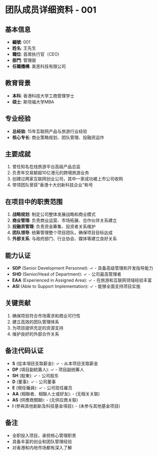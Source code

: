 # 团队成员详细资料 - 001

## 基本信息
- **編號**: 001
- **姓名**: 王先生
- **職位**: 首席执行官（CEO）
- **部門**: 管理层
- **任職機構**: 美思科技有限公司

## 教育背景
- **本科**: 香港科技大学工商管理学士
- **硕士**: 斯坦福大学MBA

## 专业经验
- **总经验**: 15年互联网产品与旅游行业经验
- **核心专长**: 商业策略规划、团队管理、投融资运作

## 主要成就
1. 曾任知名在线旅游平台高级产品总监
2. 负责年交易额超10亿港元的跨境旅游业务
3. 创建过两家互联网创业公司，其中一家成功被上市公司收购
4. 带领团队曾获"香港十大创新科技企业"称号

## 在项目中的职责范围
1. **战略规划**: 制定公司整体发展战略和商业模式
2. **商业管理**: 负责商业运营、市场拓展、合作伙伴关系建立
3. **投融资管理**: 负责资金筹集、投资者关系维护
4. **团队领导**: 统筹管理整个项目团队，确保项目目标达成
5. **外部关系**: 与政府部门、行业协会、媒体等建立良好关系

## 能力认证
- **SDP** (Senior Development Personnel): ✓ - 具备高级管理和开发指导能力
- **SHD** (Senior/Head of Department): ✓ - 公司最高管理者
- **EAA** (Experienced in Assigned Area): ✓ - 在旅游和互联网领域经验丰富
- **ASI** (Able to Support Implementation): ✓ - 能够全面支持项目实施

## 关键贡献
1. 确保项目符合市场需求和商业可行性
2. 建立高效的团队管理体系
3. 为项目提供充足的资源支持
4. 维护良好的外部合作关系

## 备注代码认证
- **S** (從本項目支取薪金): ✓ - 从本项目支取薪金
- **DP** (項目副統籌人): ✓ - 项目副统筹人
- **SH** (股東): ✓ - 公司股东
- **D** (董事): ✓ - 公司董事
- **E** (現任僱員): ✓ - 公司现任雇员
- **AA** (相聯者、相聯人士或好友): - (无相关关联)
- **AS** (供應商關聯): - (无供应商关联)
- **I** (參與其他創新及科技基金項目): - (未参与其他基金项目)

## 备注
- 全职投入项目，承担核心管理职责
- 具备丰富的创业和团队管理经验
- 对香港和内地市场都有深入了解 